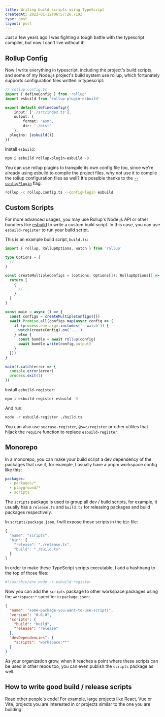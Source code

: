 ```yaml
---
title: Writing build scripts using TypeScript
createdAt: 2022-01-12T06:57:26.719Z
type: post
layout: post
---
```


Just a few years ago I was fighting a tough battle with the typescript compiler, but now I can't live without it!

## Rollup Config

Now I write everything in typescript, including the project's build scripts, and some of my Node.js project's build system use rollup, which fortunately supports configuration files written in typescript:

```ts
// rollup.config.ts
import { defineConfig } from 'rollup'
import esbuild from 'rollup-plugin-esbuild'

export default defineConfig({
	input: ['./src/index.ts'],
	output: {
		format: 'esm',
		dir: './dist'
	},
  plugins: [esbuild()]
})
```

Install `esbuild`:

```bash
npm i esbuild rollup-plugin-esbuild -D
```

You can use rollup plugins to transpile its own config file too, since we're already using esbuild to compile the project files, why not use it to compile the rollup configuration files as well? It's possible thanks to the [`--configPlugin`](https://rollupjs.org/guide/en/#--configplugin-plugin) flag:

```bash
rollup -c rollup.config.ts --configPlugin esbuild
```

## Custom Scripts

For more advanced usages, you may use Rollup's Node.js API or other bundlers like [esbuild](https://esbuild.github.io) to write a custom build script. In this case, you can use `esbuild-register` to run your build script.

This is an example build script, `build.ts`:

```ts
import { rollup, RollupOptions, watch } from 'rollup'

type Options = {
  //...
}

const createMultipleConfigs = (options: Options[]): RollupOptions[] => {
  return [
    {
      //...
    }
  ]
}

const main = async () => {
  const configs = createMultipleConfigs({})
  await Promise.all(configs.map(async config => {
    if (process.env.argv.includes('--watch')) {
      watch(createConfig).on('...')
    } else {
      const bundle = await rollup(config)
      await bundle.write(config.output)
    }
  }))
}

main().catch(error => {
  console.error(error)
  process.exit(1)
})
```

Install `esbuild-register`:

```bash
npm i esbuild-register esbuild -D
```

And run:

```bash
node -r esbuild-register ./build.ts
```

You can also use `sucrase-register`, `@swc/register` or other utilites that hijack the `require` function to replace `esbuild-register`.

## Monorepo

In a monorepo, you can make your build script a dev dependency of the packages that use it, for example, I usually have a pnpm workspace config like this:

```yaml
packages:
  - packages/*
  - playground/*
  - scripts
```

The `scripts` package is used to group all dev / build scripts, for example, it usually has a `release.ts` and `build.ts` for releasing packages and build packages respectively.

In `scripts/package.json`, I will expose those scripts in the `bin` file:

```ts
{
  "name": "scripts",
  "bin": {
    "release": "./release.ts",
    "build": "./build.ts"
  }
}
```

In order to make these TypeScript scripts executable, I add a hashbang to the top of those files:

```ts
#!/usr/bin/env node -r esbuild-register
```

Now you can add the `scripts` package to other workspace packages using the `workspace:*` specifier in `package.json`:

```json
{
  "name": "some-package-you-want-to-use-scripts",
  "version": "0.0.0",
  "scripts": {
    "build": "build",
    "release": "release"
  },
  "devDependencies": {
    "scripts": "workspace:**"
  }
}
```

As your organization grow, when it reaches a point where these scripts can be used in other repos too, you can even publish the `scripts` package as well.

## How to write good build / release scripts

Read other people's code! For example, large projects like React, Vue or Vite, projects you are interested in or projects similar to the one you are building!
